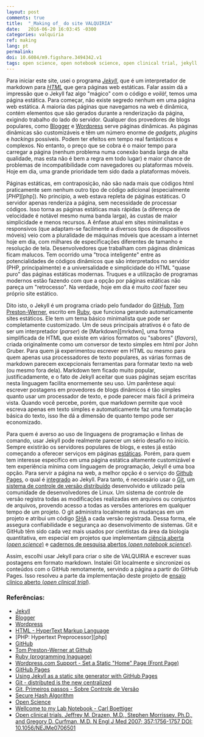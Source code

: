 ```yaml
---
layout: post
comments: true
title:  "_Making of_ do site VALQUIRIA"
date:   2016-06-20 16:03:45 -0300
categories: valquiria
ref: making
lang: pt
permalink:
doi: 10.6084/m9.figshare.3494342.v1
tags: open science, open notebook science, open clinical trial, jekyll, markdown, static site, git, github
---
```


Para iniciar este site, usei o programa [_Jekyll_][jkyll], que é um interpretador de markdown para [_HTML_][html] que gera páginas web estáticas. Falar assim dá a impressão que o Jekyll faz algo "mágico" com o código e _voilà!_, temos uma página estática. Para começar, não existe segredo nenhum em uma página web estática. A maioria das páginas que navegamos na web é dinâmica, contém elementos que são gerados durante a renderização da página, exigindo trabalho do lado do servidor. Qualquer dos provedores de blogs populares, como [Blogger][blggr] e [Wordpress][wrdprss] serve páginas dinâmicas. As páginas dinâmicas são customizáveis e têm um número enorme de _gadgets_, _plugins_ e _hackings_ possíveis. Podem ter efeitos em tempo real fantásticos e complexos. No entanto, o preço que se cobra é o maior tempo para carregar a página (nenhum problema numa conexão banda larga de alta qualidade, mas esta não é bem a regra em todo lugar) e maior chance de problemas de incompatibilidade com navegadores ou plataformas móveis. Hoje em dia, uma grande prioridade tem sido dada a plataformas móveis.

Páginas estáticas, em contraposição, não são nada mais que códigos html praticamente sem nenhum outro tipo de código adicional (especialmente [_PHP_][php]). No princípio, a web estava repleta de páginas estáticas. O servidor apenas renderiza a página, sem necessidade de processar códigos. Isso torna as páginas estáticas mais rápidas (a diferença de velocidade é notável mesmo numa banda larga), às custas de maior simplicidade e menos recursos. A ênfase atual em sites minimalistas e responsivos (que adaptam-se facilmente a diversos tipos de dispositivos móveis) veio com a pluralidade de máquinas móveis que acessam a internet hoje em dia, com milhares de especificações diferentes de tamanho e resolução de tela. Desenvolvedores que trabalham com páginas dinâmicas ficam malucos. Tem ocorrido uma "troca inteligente" entre as potencialidades de códigos dinâmicos que são interpretados no servidor (PHP, principalmente) e a universalidade e simplicidade do HTML "quase puro" das páginas estáticas modernas. Truques e a utilização de programas modernos estão fazendo com que a opção por páginas estáticas não pareça um "retrocesso". Na verdade, hoje em dia é muito _cool_ fazer seu próprio site estático.

Dito isto, o Jekyll é um programa criado pelo fundador do [GitHub][gthb], [Tom Preston-Werner][tpw], escrito em [Ruby][rby], que funciona gerando automaticamente sites estáticos. Ele tem um tema básico minimalista que pode ser completamente customizado. Um de seus principais atrativos é o fato de ser um interpretador (_parser_) de [Markdown][mrkdwn], uma forma simplificada de HTML que existe em vários formatos ou "sabores" (_flavors_), criada originalmente como um conversor de texto simples em html por John Gruber. Para quem já experimentou escrever em HTML ou mesmo para quem apenas usa processadores de texto populares, as várias formas de markdown parecem excepcionais ferramentas para formatar texto na web (ou mesmo fora dela). Markdown tem ficado muito popular, justificadamente, e o fato de Jekyll aceitar que suas páginas sejam escritas nesta linguagem facilita enormemente seu uso. Um parêntese aqui: escrever postagens em provedores de blogs dinâmicos é tão simples quanto usar um processador de texto, e pode parecer mais fácil á primeira vista. Quando você percebe, porém, que markdown permite que você escreva apenas em texto simples e automaticamente faz uma formatação básica do texto, isso lhe dá a dimensão de quanto tempo pode ser economizado.

Para quem é averso ao uso de linguagens de programação e linhas de comando, usar Jekyll pode realmente parecer um sério desafio no início. Sempre existirão os servidores populares de blogs, e estes já estão começando a oferecer serviços em páginas [estáticas][sttc]. Porém, para quem tem interesse específico em uma página estática altamente customizável e tem experiência mínima com linguagem de programação, Jekyll é uma boa opção. Para servir a página na web, a melhor opção é o serviço do [Github Pages][gthb-pgs], o qual é [integrado][jkyll-gthb-pgs] ao Jekyll. Para tanto, é necessário usar o [Git][gt], um [sistema de controle de versão distribuído][dcvs] desenvolvido e utilizado pela comunidade de desenvolvedores de Linux. Um sistema de controle de versão registra todas as modificações realizadas em arquivos ou conjuntos de arquivos, provendo acesso a todas as versões anteriores em qualquer tempo de um projeto. O git administra localmente as mudanças em um projeto e atribui um código [SHA][sh] a cada versão registrada. Dessa forma, ele assegura confiabilidade e segurança ao desenvolvimento de sistemas. Git e GitHub têm sido cada vez mais usados por cientistas da área da biologia quantitativa, em especial em projetos que implementam [ciência aberta (_open science_)][opn-scnc] e [cadernos de pesquisa abertos (_open notebook science_)][opn-ntbk-scnc].

Assim, escolhi usar Jekyll para criar o site de VALQUIRIA e escrever suas postagens em formato markdown. Instalei Git localmente e sincronizei os conteúdos com o GitHub remotamente, servindo a página a partir do GitHub Pages. Isso resolveu a parte da implementação deste projeto de [ensaio clínico aberto (_open clinical trial_)][opn-clncl-trl].


### Referências:

- [Jekyll][jkyll]
- [Blogger][blggr]
- [Wordpress][wrdprss]
- [HTML - HyperText Markup Language][html]
- [PHP: Hypertext Preprocessor][php]
- [GitHub][gthb]
- [Tom Preston-Werner at Github][tpw]
- [Ruby (programming lnaguage)][rby]
- [Wordpress.com Support - Set a Static "Home" Page (Front Page)][sttc]
- [GitHub Pages][gthb-pgs]
- [Using Jekyll as a static site generator with GitHub Pages][jkyll-gthb-pgs]
- [Git - distributed is the new centralized][gt]
- [Git, Primeiros passos - Sobre Controle de Versão][dcvs]
- [Secure Hash Algorithm][sh]
- [Open Science][opn-scnc]
- [Wellcome to my Lab Notebook - Carl Boettiger][opn-ntbk-scnc]
- [Open clinical trials. Jeffrey M. Drazen, M.D., Stephen Morrissey, Ph.D., and Gregory D. Curfman, M.D. N Engl J Med 2007; 357:1756-1757 DOI: 10.1056/NEJMe0706501][opn-clncl-trl]

[jkyll]: https://jekyllrb.com
[blggr]: https://www.blogger.com
[wrdprss]: https://wordpress.com
[html]: https://pt.wikipedia.org/wiki/HTML
[gthb]: https://github.com/
[tpw]: https://github.com/mojombo
[rby]: https://en.wikipedia.org/wiki/Ruby_(programming_language)
[sttc]: https://en.support.wordpress.com/pages/front-page/
[gthb-pgs]: https://pages.github.com/
[jkyll-gthb-pgs]:https://help.github.com/articles/using-jekyll-as-a-static-site-generator-with-github-pages/
[gt]: https://git-scm.com/
[dcvs]: https://git-scm.com/book/pt-br/v1/Primeiros-passos-Sobre-Controle-de-Vers%C3%A3o
[sh]: https://en.wikipedia.org/wiki/Secure_Hash_Algorithm
[opn-scnc]: https://en.wikipedia.org/wiki/Open_science
[opn-ntbk-scnc]: http://www.carlboettiger.info/2010/11/08/welcome-to-my-lab-notebook.html
[opn-clncl-trl]: http://dx.doi.org/10.1056/NEJMe0706501
